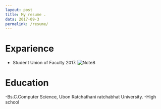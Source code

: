 ```yaml
---
layout: post
title: My resume .
data: 2017-09-3
permelink: /resume/
---
```


# Exparience
- Student Union of Faculty 2017.
![Note8](http://cdn.gsmarena.com/imgroot/news/17/03/note8-galaxy-model-revealed/-728w2/gsmarena_002.jpg)

# Education
-Bs.C.Computer Science, Ubon Ratchathani ratchabhat University.
-High school
